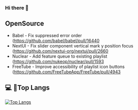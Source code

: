 ### Hi there 👋

<!--
**sossost/sossost** is a ✨ _special_ ✨ repository because its `README.md` (this file) appears on your GitHub profile.

Here are some ideas to get you started:

- 🔭 I’m currently working on ...
- 🌱 I’m currently learning ...
- 👯 I’m looking to collaborate on ...
- 🤔 I’m looking for help with ...
- 💬 Ask me about ...
- 📫 How to reach me: ...
- 😄 Pronouns: ...
- ⚡ Fun fact: ...
-->

## OpenSource
- Babel - Fix suppressed error order (https://github.com/babel/babel/pull/16440
- NextUI - Fix slider component vertical mark y position focus (https://github.com/nextui-org/nextui/pull/2660
- Nuclear - Add feature queue to existing playlist  (https://github.com/nukeop/nuclear/pull/1593
- FreeTube - Improve accessibility of playlist icon buttons (https://github.com/FreeTubeApp/FreeTube/pull/4943

## 💻 Top Langs
[![Top Langs](https://github-readme-stats.vercel.app/api/top-langs/?username=sossost)](https://github.com/anuraghazra/github-readme-stats)
